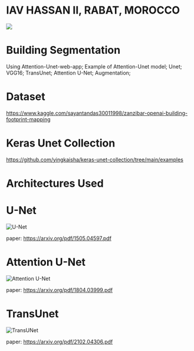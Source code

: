# IAV HASSAN II, RABAT, MOROCCO
![](https://iav.ac.ma/themes/highsta/images/logo_iav2.png)
# Building Segmentation
Using Attention-Unet-web-app; Example of Attention-Unet model; Unet; VGG16; TransUnet; Attention U-Net; Augmentation;

# Dataset
https://www.kaggle.com/sayantandas30011998/zanzibar-openai-building-footprint-mapping

# Keras Unet Collection
https://github.com/yingkaisha/keras-unet-collection/tree/main/examples

# Architectures Used
# U-Net
![U-Net](https://miro.medium.com/max/1838/1*f7YOaE4TWubwaFF7Z1fzNw.png)

paper: https://arxiv.org/pdf/1505.04597.pdf

# Attention U-Net

![Attention U-Net](https://miro.medium.com/max/1838/1*J3Rlq9K-ldxdJ5XWa4cD9g.png)

paper: https://arxiv.org/pdf/1804.03999.pdf

# TransUnet

![TransUNet](https://vitalab.github.io/article/images/transUnet/sc01.jpg)

paper: https://arxiv.org/pdf/2102.04306.pdf




